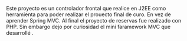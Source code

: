 Este proyecto es un controlador frontal que realice en J2EE como 
herramienta para poder realizar el prouecto final de curo.
En vez de aprender Spring MVC. Al final el proyecto de reservas fue 
realizado con PHP. 
Sin embargo dejo por curiosidad el mini faramework MVC que desarrollé
. 
